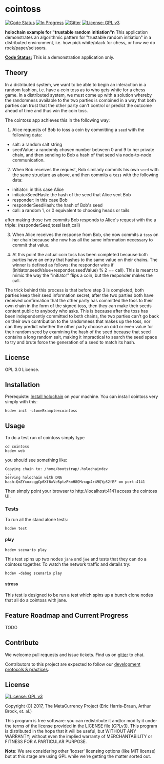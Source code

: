 # cointoss

[![Code Status](https://img.shields.io/badge/Code-Pre--Alpha-orange.svg)](https://github.com/Holochain/cointoss#feature-roadmap-and-current-progress)
[![In Progress](https://img.shields.io/waffle/label/Holochain/cointoss/in%20progress.svg)](http://waffle.io/Holochain/cointoss)
[![Gitter](https://badges.gitter.im/metacurrency/holochain.svg)](https://gitter.im/metacurrency/holochain?utm_source=badge&utm_medium=badge&utm_campaign=pr-badge&utm_content=body_badge)
[![License: GPL v3](https://img.shields.io/badge/License-GPL%20v3-blue.svg)](http://www.gnu.org/licenses/gpl-3.0)

**holochain example for "trustable random initiation"n**
This application demonstrates an algorithmic pattern for "trustable random initiation" in a distributed environment, i.e. how pick white/black for chess, or how we do rock/paper/scissors.

**[Code Status:](https://github.com/metacurrency/holochain/milestones?direction=asc&sort=completeness&state=all)** This is a demonstration application only.


## Theory

In a distributed system, we want to be able to begin an interaction in a random fashion, i.e. have a coin toss as to who gets white for a chess game.  In a distributed system, we must come up with a solution whereby the randomness available to the two parties is combined in a way that both parties can trust that the other party can't control or predict the outcome ahead of time and thus win the coin toss.

The cointoss app achieves this in the following way:

1) Alice requests of Bob to toss a coin by committing a `seed` with the following data:
- salt: a random salt string
- seedValue: a randomly chosen number between 0 and 9
to her private chain, and then sending to Bob a hash of that seed via node-to-node communication.

2) When Bob receives the request, Bob similarly commits his own `seed` with the same structure as above, and then commits a `toss` with the following data:
- initiator: in this case Alice
- initiatorSeedHash: the hash of the seed that Alice sent Bob
- responder: in this case Bob
- responderSeedHash: the hash of Bob's seed
- call: a random 1, or 0 equivalent to choosing heads or tails

after making those two commits Bob responds to Alice's request with the a triple: (responderSeed,tossHash,call)

3) When Alice receives the response from Bob, she now commits a `toss` on her chain because she now has all the same information necessary to commit that value.

4) At this point the actual coin toss has been completed because both parties have an entry that hashes to the same value on their chains.  The winner is defined as follows: the responder wins if (initiator.seedValue+responder.seedValue) % 2 == call).  This is meant to mimic the way the "initiator" flips a coin, but the responder makes the call.

The trick behind this process is that before step 3 is completed, both parties keep their seed information secret, after the two parties both have received confirmation that the other party has committed the toss to their own chain in the form of the signed toss, then they can make their seeds content public to anybody who asks.  This is because after the toss has been independently committed to both chains, the two parties can't go back on their own contribution to the randomness that makes up the toss, nor can they predict whether the other party choose an odd or even value for their random seed by examining the hash of the seed because that seed contains a long random salt, making it impractical to search the seed space to try and brute force the generation of a seed to match its hash.

## License
GPL 3.0 License.

## Installation

Prerequiste: [Install holochain](https://github.com/metacurrency/holochain/#installation) on your machine.
You can install cointoss very simply with this:

``` shell
hcdev init -cloneExample=cointoss

```

## Usage

To do a test run of cointoss simply type

``` shell
cd cointoss
hcdev web
```
you should see something like:

``` shell
Copying chain to: /home/bootstrap/.holochaindev
...
Serving holochain with DNA hash:QmZYxoxcqgCp6Xf6xVe8ptzPkmH8QMzxqp4r49QYpS2fEF on port:4141
```
Then simply point your browser to http://localhost:4141 access the cointoss UI.

### Tests
To run all the stand alone tests:

``` shell
hcdev test
```

#### play
``` shell
hcdev scenario play
```
This test spins up two nodes `jane` and `joe` and tests that they can do a cointoss together. To watch the network traffic and details try:

``` shell
hcdev -debug scenario play
```
#### stress

This test is designed to be run a test which spins up a bunch clone nodes that all do a cointoss with jane.

## Feature Roadmap and Current Progress

TODO


## Contribute
We welcome pull requests and issue tickets.  Find us on [gitter](https://gitter.im/metacurrency/holochain) to chat.

Contributors to this project are expected to follow our [development protocols & practices](https://github.com/metacurrency/holochain/wiki/Development-Protocols).

## License
[![License: GPL v3](https://img.shields.io/badge/License-GPL%20v3-blue.svg)](http://www.gnu.org/licenses/gpl-3.0)

Copyright (C) 2017, The MetaCurrency Project (Eric Harris-Braun, Arthur Brock, et. al.)

This program is free software: you can redistribute it and/or modify it under the terms of the license provided in the LICENSE file (GPLv3).  This program is distributed in the hope that it will be useful, but WITHOUT ANY WARRANTY; without even the implied warranty of MERCHANTABILITY or FITNESS FOR A PARTICULAR PURPOSE.

**Note:** We are considering other 'looser' licensing options (like MIT license) but at this stage are using GPL while we're getting the matter sorted out.
